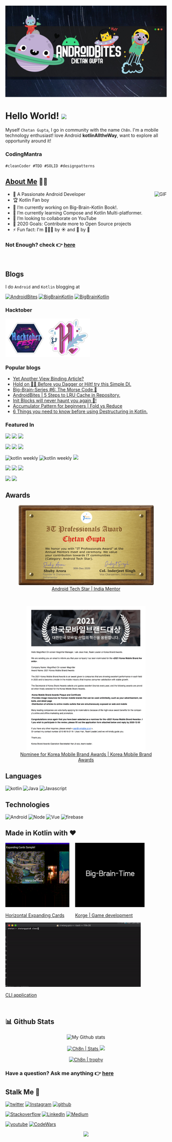 
![](androidbites.jpg)

# Hello World! <img src="https://media.giphy.com/media/hvRJCLFzcasrR4ia7z/giphy.gif" width="25px">

Myself `Chetan Gupta`, I go in community with the name `Ch8n`. I'm a mobile technology enthusiast! love Android __kotlinAlltheWay__, want to explore all opportunity around it! 

### CodingMantra
`#cleanCoder #TDD #SOLID #designpatterns`

## [About Me](https://chetangupta.net/about/) 🙋‍♀️ 
<img align="right" height="240px" alt="GIF" src="https://i.pinimg.com/originals/e4/26/70/e426702edf874b181aced1e2fa5c6cde.gif" />

- 🚀 A Passionate Android Developer 
- :trophy: Kotlin Fan boy 
- 🔭 I’m currently working on Big-Brain-Kotlin Book!.
- 🌱 I’m currently learning Compose and Kotlin Multi-platformer.<br />
- 👯 I’m looking to collaborate on YouTube
- 🥅 2020 Goals: Contribute more to Open Source projects
- ⚡ Fun fact: I'm 👨🏻‍💻 by :sunny: and :guitar: by :full_moon_with_face:

### Not Enough? check :point_right: [here](https://chetangupta.net/about/) 
<br>

## Blogs
I do `Android` and `Kotlin` blogging at <br>

<a href="https://chetangupta.net" target="_blank"><img src="https://img.shields.io/badge/AndroidBites-303030?style=for-the-badge&logo=android" alt="AndroidBites"></a> <a href="https://chetangupta.net/bbk-main" target="_blank"><img src="https://img.shields.io/badge/Big_Brain_Kotlin-303030?style=for-the-badge&logo=Kotlin" alt="BigBrainKotlin"></a> <a href="https://chetangupta.net/ds-in-kotlin/" target="_blank"><img src="https://img.shields.io/badge/Data_Structures.KT-303030?style=for-the-badge&logo=Kotlin" alt="BigBrainKotlin"></a>

### Hacktober
<p style="display:flex;">
<img src="./hacktober_2019.png" height=120px>
<img src="./hacktober_2020.png" height=120px>
</p>

### Popular blogs
- [Yet Another View Binding Article?](https://chetangupta.net/viewbinding/)
- [Hold on ✋🏻 Before you Dagger or Hilt! try this Simple DI.](https://chetangupta.net/native-di/)
- [Big-Brain-Series #6: The Morse Code 🤫](https://chetangupta.net/bbk6/)
- [AndroidBites | 5 Steps to LRU Cache in Repository.](https://chetangupta.net/cache-repository/)
- [Init Blocks will never haunt you again 👻!](https://chetangupta.net/init-blocks/)
- [Accumulator Pattern for beginners | Fold vs Reduce](https://chetangupta.net/reduce-fold/)
- [6 Things you need to know before using Destructuring in Kotlin.](https://chetangupta.net/destructuring-limitations/)

### Featured In
<img src="https://img.shields.io/badge/Kotlin Weekly-303030?style=for-the-badge&logo=kotlin"> <img src="https://img.shields.io/badge/ProAndroidDev-303030?style=for-the-badge&logo=android"> <img src="https://img.shields.io/badge/DroidCon-303030?style=for-the-badge&logo=android">

<img src="https://img.shields.io/badge/Awesome Android devnotes-303030?style=for-the-badge&logo=kotlin"> <img src="https://img.shields.io/badge/Android NewsLetter-303030?style=for-the-badge&logo=android"> <img src="https://img.shields.io/badge/OnCreate_digest-303030?style=for-the-badge&logo=android">

<img src="https://img.shields.io/badge/MDC Weekly-303030?style=for-the-badge&logo=java" alt="kotlin weekly"> <img src="https://img.shields.io/badge/Android Sweets-303030?style=for-the-badge&logo=kotlin" alt="kotlin weekly"> <img src="https://img.shields.io/badge/AndroidBoss-303030?style=for-the-badge&logo=android">

<img src="https://img.shields.io/badge/Awesome Android-303030?style=for-the-badge&logo=kotlin"> <img src="https://img.shields.io/badge/HashNode-303030?style=for-the-badge&logo=hashnode"> <img src="https://img.shields.io/badge/Infinum_Weekly-303030?style=for-the-badge&logo=kotlin"> 

<img src="https://img.shields.io/badge/Silver-303030?style=for-the-badge&logo=reddit"> <img src="https://img.shields.io/badge/Trending 2020-303030?style=for-the-badge&logo=reddit"> 

## Awards

<a href="https://github.com/ch8n/ch8n/blob/main/Chetan_Gupta.png" target="_blank">
  <figure align="center">
  <img src="./Chetan_Gupta.png" height=250px> <br>
  <figcaption>Android Tech Star | India Mentor</figcaption>
  </figure>
</a> 
<br>
<a href="https://github.com/ch8n/ch8n/blob/main/magniffect-award.png" target="_blank">
  <figure align="center">
  <img src="./magniffect-award.png" height=450px> <br>
  <figcaption>Nominee for Korea Mobile Brand Awards |  Korea Mobile Brand Awards </figcaption>
  </figure>
</a> 


## Languages
<img src="https://img.shields.io/badge/Kotlin-303030?style=for-the-badge&logo=kotlin" alt="kotlin"> <img src="https://img.shields.io/badge/Java-303030?style=for-the-badge&logo=Java" alt="Java"> <img src="https://img.shields.io/badge/Javascript-303030?style=for-the-badge&logo=Javascript" alt="Javascript">

## Technologies

<img src="https://img.shields.io/badge/Android-303030?style=for-the-badge&logo=Android" alt="Android"> <img src="https://img.shields.io/badge/NodeJs-303030?style=for-the-badge&logo=Javascript" alt="Node"> <img src="https://img.shields.io/badge/Vue-303030?style=for-the-badge&logo=Javascript" alt="Vue"> <img src="https://img.shields.io/badge/firebase-303030?style=for-the-badge&logo=firebase" alt="firebase">

## Made in Kotlin with :heart:

<div style="display: flex;">

<a href="https://github.com/ch8n/Expanding-Cards-Compose">
  <img src="./preview_compose.gif" height =200px/>
  <p>Horizontal Expanding Cards</p>
</a>

<a style="margin-left:18px" href="https://github.com/ch8n/KorgeSample">
  
  <img src="./preview_korge.gif" height=200px/>  
  <p>Korge | Game development</p>
</a> 
</div>

<a href="https://github.com/ch8n/morse-code-kt">
<img src="./sample-morse.gif" height =200px/> 
<p>CLI application </p>
</a> 
<br>

## 📊 Github Stats

<p align="center">

<img alt="My Github stats" align="center" border-radius="40px" width="800px" height="200px" src="https://github-readme-streak-stats.herokuapp.com/?user=ch8n&layout=compact" alt="ch8n Stats" />
<br>
<br>

<a href="https://github.com/ch8n">
  <img height="180em" src="https://github-readme-stats.vercel.app/api?username=ch8n&count_private=true&show_icons=true&include_all_commits=true" alt="Ch8n | Stats"/>
  
  <img height="180em" src="https://github-readme-stats-eight-theta.vercel.app/api/top-langs/?username=ch8n&layout=compact&langs_count=5"/>
  <br>
  <br>
  <img src="https://github-profile-trophy.vercel.app/?username=ch8n" alt="Ch8n | trophy"/>
</a>
</p>

<p align ="center">
<h3> Have a question? Ask me anything 👉 <a href="https://github.com/ch8n/ch8n/issues/new"><b>here</b></a><br>
</h3>
</p>

## Stalk Me 👀

<a href="https://bit.ly/ch8n-twitter" target="_blank"><img src="https://img.shields.io/badge/Twitter-Chetan_Gupta-00acee?style=for-the-badge&logo=twitter" alt="twitter"></a>  <a href="https://bit.ly/ch8n-insta" target="_blank"><img src="https://img.shields.io/badge/Instagram-Chetan_wtf-E1306C?style=for-the-badge&logo=Instagram" alt="Instagram"></a>  <a href="https://bit.ly/ch8n-git" target="_blank"><img src="https://img.shields.io/badge/github-Ch8n-4078c0?style=for-the-badge&logo=github" alt="github"></a> 

<a href="https://bit.ly/ch8n-stackOflow" target="_blank"><img src="https://img.shields.io/badge/Stackoverflow-Chetan%20Gupta-ef8236?style=for-the-badge&logo=Stackoverflow" alt="Stackoverflow"></a> <a href="https://bit.ly/ch8n-linkdIn" target="_blank"><img src="https://img.shields.io/badge/LinkedIn-Chetan%20Gupta-0e76a8?style=for-the-badge&logo=linkedin" alt="LinkedIn"></a> <a href="https://bit.ly/ch8n-medium-blog" target="_blank"><img src="https://img.shields.io/badge/Medium-Chetan%20Gupta-00ab6c?style=for-the-badge&logo=medium" alt="Medium"></a> 

<a href="https://bit.ly/ch8n-youtube" target="_blank"><img src="https://img.shields.io/badge/youtube-Chetan%20Gupta-FF0000?style=for-the-badge&logo=youtube" alt="youtube"></a> <a href="https://bit.ly/ch8n-codewar" target="_blank"><img src="https://img.shields.io/badge/CodeWars-Chetan_Gupta-F67280?style=for-the-badge&logo=CodeWars" alt="CodeWars"></a>

<p align="center">
<img src="https://visitor-badge.glitch.me/badge?page_id=ch8n">
</p≈>